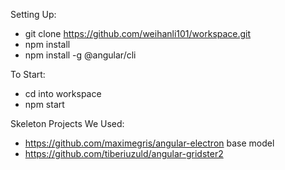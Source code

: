 Setting Up:
- git clone https://github.com/weihanli101/workspace.git
- npm install
- npm install -g @angular/cli

To Start:
- cd into workspace
- npm start



Skeleton Projects We Used:
- https://github.com/maximegris/angular-electron base model
- https://github.com/tiberiuzuld/angular-gridster2
